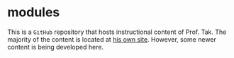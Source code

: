 # modules
This is a `GitHub` repository that hosts instructional content of Prof. Tak. The majority of the content is located at [his own site](http://dtkb.org/~auyeunt/teaches/modules). However, some newer content is being developed here.
